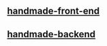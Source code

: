 ## [handmade-front-end](https://github.com/angushyx/handmade)
## [handmade-backend](https://github.com/angushyx/handmade-b)
